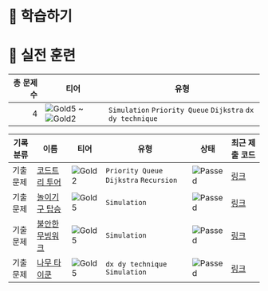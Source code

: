 # 📖 학습하기

# 🥇 실전 훈련
|총 문제 수|티어|유형|
|---:|---|---|
|4|![Gold5][g5] ~ ![Gold2][g2]|`Simulation` `Priority Queue` `Dijkstra` `dx dy technique`|

|기록분류|이름|티어|유형|상태|최근 제출 코드|
|---|---|---|---|---|---|
|기출문제|[코드트리 투어](https://www.codetree.ai/training-field/frequent-problems/problems/codetree-tour)|![Gold2][g2]|`Priority Queue` `Dijkstra` `Recursion`|![Passed][passed]|[링크](https://github.com/song248/codetree-TILs/blob/main/240612/%EC%BD%94%EB%93%9C%ED%8A%B8%EB%A6%AC%20%ED%88%AC%EC%96%B4/codetree-tour.py)|
|기출문제|[놀이기구 탑승](https://www.codetree.ai/training-field/frequent-problems/problems/go-on-the-rides)|![Gold5][g5]|`Simulation`|![Passed][passed]|[링크](https://github.com/song248/codetree-TILs/blob/main/240612/%EB%86%80%EC%9D%B4%EA%B8%B0%EA%B5%AC%20%ED%83%91%EC%8A%B9/go-on-the-rides.py)|
|기출문제|[불안한 무빙워크](https://www.codetree.ai/training-field/frequent-problems/problems/unstable-moving-walk)|![Gold5][g5]|`Simulation`|![Passed][passed]|[링크](https://github.com/song248/codetree-TILs/blob/main/240612/%EB%B6%88%EC%95%88%ED%95%9C%20%EB%AC%B4%EB%B9%99%EC%9B%8C%ED%81%AC/unstable-moving-walk.py)|
|기출문제|[나무 타이쿤](https://www.codetree.ai/training-field/frequent-problems/problems/tree-tycoon)|![Gold5][g5]|`dx dy technique` `Simulation`|![Passed][passed]|[링크](https://github.com/song248/codetree-TILs/blob/main/240612/%EB%82%98%EB%AC%B4%20%ED%83%80%EC%9D%B4%EC%BF%A4/tree-tycoon.py)|










[b5]: https://img.shields.io/badge/Bronze_5-%235D3E31.svg
[b4]: https://img.shields.io/badge/Bronze_4-%235D3E31.svg
[b3]: https://img.shields.io/badge/Bronze_3-%235D3E31.svg
[b2]: https://img.shields.io/badge/Bronze_2-%235D3E31.svg
[b1]: https://img.shields.io/badge/Bronze_1-%235D3E31.svg
[s5]: https://img.shields.io/badge/Silver_5-%23394960.svg
[s4]: https://img.shields.io/badge/Silver_4-%23394960.svg
[s3]: https://img.shields.io/badge/Silver_3-%23394960.svg
[s2]: https://img.shields.io/badge/Silver_2-%23394960.svg
[s1]: https://img.shields.io/badge/Silver_1-%23394960.svg
[g5]: https://img.shields.io/badge/Gold_5-%23FFC433.svg
[g4]: https://img.shields.io/badge/Gold_4-%23FFC433.svg
[g3]: https://img.shields.io/badge/Gold_3-%23FFC433.svg
[g2]: https://img.shields.io/badge/Gold_2-%23FFC433.svg
[g1]: https://img.shields.io/badge/Gold_1-%23FFC433.svg
[p5]: https://img.shields.io/badge/Platinum_5-%2376DDD8.svg
[p4]: https://img.shields.io/badge/Platinum_4-%2376DDD8.svg
[p3]: https://img.shields.io/badge/Platinum_3-%2376DDD8.svg
[p2]: https://img.shields.io/badge/Platinum_2-%2376DDD8.svg
[p1]: https://img.shields.io/badge/Platinum_1-%2376DDD8.svg
[passed]: https://img.shields.io/badge/Passed-%23009D27.svg
[failed]: https://img.shields.io/badge/Failed-%23D24D57.svg
[easy]: https://img.shields.io/badge/쉬움-%235cb85c.svg?for-the-badge
[medium]: https://img.shields.io/badge/보통-%23FFC433.svg?for-the-badge
[hard]: https://img.shields.io/badge/어려움-%23D24D57.svg?for-the-badge